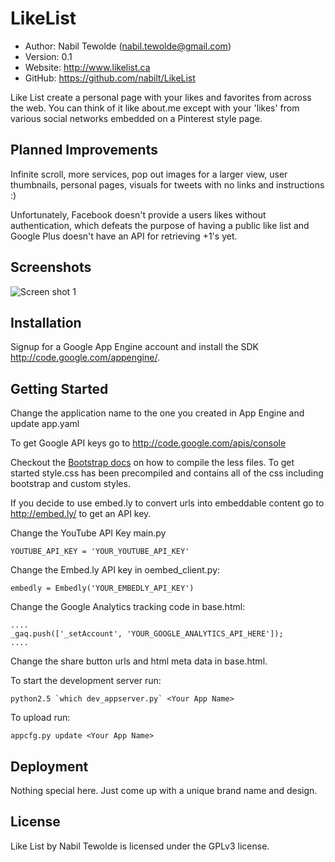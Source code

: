 LikeList
==========================================

* Author:    Nabil Tewolde (<nabil.tewolde@gmail.com>)
* Version:   0.1
* Website:   <http://www.likelist.ca>
* GitHub:    <https://github.com/nabilt/LikeList>

Like List create a personal page with your likes and favorites from across the web. You can think of it like about.me except with your 'likes' from various social networks embedded on a Pinterest style page.

Planned Improvements
--------------------

Infinite scroll, more services, pop out images for a larger view, user thumbnails, personal pages, visuals for tweets with no links and instructions :)

Unfortunately, Facebook doesn't provide a users likes without authentication, which defeats the purpose of having a public like list and Google Plus doesn't have an API for retrieving +1's yet.

Screenshots
-----------

![Screen shot 1](/nabilt/Like-List/raw/master/img/screenshot.png)

Installation
------------

Signup for a Google App Engine account and install the SDK <http://code.google.com/appengine/>.

Getting Started
---------------

Change the application name to the one you created in App Engine and update app.yaml

To get Google API keys go to <http://code.google.com/apis/console>

Checkout the [Bootstrap docs] on how to compile the less files. To get started style.css has been precompiled and contains all of the css including bootstrap and custom styles.

[Bootstrap docs]: http://twitter.github.com/bootstrap/less.html#compiling

If you decide to use embed.ly to convert urls into embeddable content go to <http://embed.ly/> to get an API key.

Change the YouTube API Key main.py

    YOUTUBE_API_KEY = 'YOUR_YOUTUBE_API_KEY'
    
Change the Embed.ly API key in oembed_client.py:

    embedly = Embedly('YOUR_EMBEDLY_API_KEY')

Change the Google Analytics tracking code in base.html:

    ....
    _gaq.push(['_setAccount', 'YOUR_GOOGLE_ANALYTICS_API_HERE']);
    ....

Change the share button urls and html meta data in base.html.

To start the development server run:

    python2.5 `which dev_appserver.py` <Your App Name>

To upload run:

    appcfg.py update <Your App Name>

Deployment
----------

Nothing special here. Just come up with a unique brand name and design.

License
-------

Like List by Nabil Tewolde is licensed under the GPLv3 license.